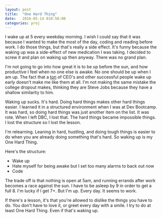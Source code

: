 ```yaml
---
layout: post
title:  "One Hard Thing"
date:   2016-05-14 010:58:00
categories: proj
---
```


I wake up at 5 every weekday morning. I wish I could say that it was because I wanted to make the most of the day, coding and reading before work. I do those things, but that's really a side effect. It's funny because the waking up was a side-effect of new medication I was taking. I decided to screw it and plan on waking up then anyway. There was no grand plan.

I'm not going to go into how great it is to be up before the sun, and how productive I feel when no one else is awake. No one should be up when I am up. The fact that a [ton](http://www.businessinsider.com/successful-early-risers-2012-1) of CEO's and other successful people wake up early doesn't make me like them at all. I'm not making the same mistake the college dropout makes, thinking they are Steve Jobs because they have a shallow similarity to him.

Waking up sucks. It's hard. Doing hard things makes other hard things easier. I learned it in a structured environment when I was at Dev Bootcamp. It was hard, so doing hard things was just another item on the list. It was rote. When I left DBC, I lost that. The hard things became impossible things. I lost the structure so I lost the lesson.

I'm relearning. Leaning in hard, hustling, and doing tough things is easier to do when you are already doing something that's hard. So waking up is my One Hard Thing.

Here's the structure:
- Wake up
- Hate myself for being awake but I set too many alarms to back out now
- Code

The trade off is that nothing is open at 5am, and running errands after work becomes a race against the sun. I have to be asleep by 9 in order to get a full 8. I'm lucky if I get 7+. But I'm up. Every day. It seems to work.

If there's a lesson, it's that you're allowed to dislike the things you have to do. You don't have to love it, or greet every day with a smile. I try to do at least One Hard Thing. Even if that's waking up.
